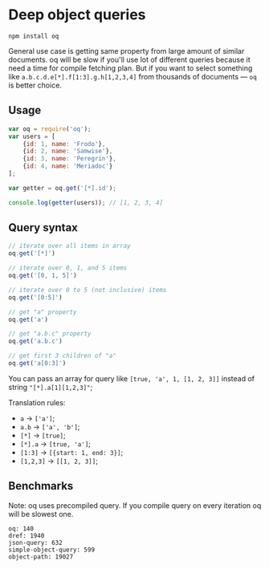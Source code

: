 # Deep object queries

```
npm install oq
```

General use case is getting same property from large amount of similar documents.
oq will be slow if you'll use lot of different queries because it need a time for compile fetching plan.
But if you want to select something like `a.b.c.d.e[*].f[1:3].g.h[1,2,3,4]` from thousands of documents — `oq` is better choice.

Usage
-----

```js
var oq = require('oq');
var users = [
    {id: 1, name: 'Frodo'},
    {id: 2, name: 'Samwise'},
    {id: 3, name: 'Peregrin'},
    {id: 4, name: 'Meriadoc'}
];

var getter = oq.get('[*].id');

console.log(getter(users)); // [1, 2, 3, 4]
```

Query syntax
------------

```js
// iterate over all items in array
oq.get('[*]')

// iterate over 0, 1, and 5 items
oq.get('[0, 1, 5]')

// iterate over 0 to 5 (not inclusive) items
oq.get('[0:5]')

// get "a" property
oq.get('a')

// get "a.b.c" property
oq.get('a.b.c')

// get first 3 children of "a"
oq.get('a[0:3]')
```

You can pass an array for query like `[true, 'a', 1, [1, 2, 3]]` instead of string `"[*].a[1][1,2,3]"`;

Translation rules:

* `a` → `['a']`;
* `a.b` → `['a', 'b']`;
* `[*]` → `[true]`;
* `[*].a` → `[true, 'a']`;
* `[1:3]` → `[{start: 1, end: 3}]`;
* `[1,2,3]` → `[[1, 2, 3]]`;

Benchmarks
----------

Note: oq uses precompiled query. If you compile query on every iteration oq will be slowest one.

```
oq: 140
dref: 1940
json-query: 632
simple-object-query: 599
object-path: 19027
```
